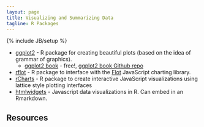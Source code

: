 ```yaml
---
layout: page
title: Visualizing and Summarizing Data
tagline: R Packages
---
```

{% include JB/setup %}


* [ggplot2](http://ggplot2.org) - R package for creating beautiful plots (based on the idea of grammar of graphics).
	* [ggplot2 book](http://ggplot2.org/book/) - free!, [ggplot2 book Github repo](https://github.com/hadley/ggplot2-book)
* [rflot](https://github.com/dcenergy/rflot) - R package to interface with the [Flot](http://www.flotcharts.org) JavaScript charting library. 
* [rCharts](http://rcharts.io) - R package to create interactive JavaScript visualizations using lattice style plotting interfaces
* [htmlwidgets](http://www.htmlwidgets.org) - Javascript data visualizations in R. Can embed in an Rmarkdown. 


## Resources 

